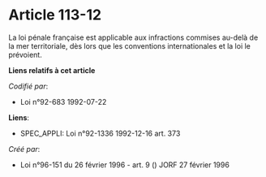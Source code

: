 # Article 113-12

La loi pénale française est applicable aux infractions commises au-delà de la mer territoriale, dès lors que les conventions
internationales et la loi le prévoient.

**Liens relatifs à cet article**

_Codifié par_:

  - Loi n°92-683 1992-07-22

**Liens**:

  - SPEC_APPLI: Loi n°92-1336 1992-12-16 art. 373

_Créé par_:

  - Loi n°96-151 du 26 février 1996 - art. 9 () JORF 27 février 1996

